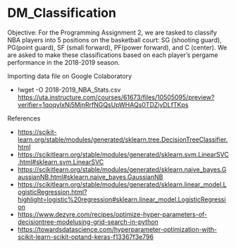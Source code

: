 # DM_Classification


Objective:
For the Programming Assignment 2, we are tasked to classify NBA players into 5 positions on
the basketball court: SG (shooting guard), PG(point guard), SF (small forward), PF(power
forward), and C (center). We are asked to make these classifications based on each player’s pergame
performance in the 2018-2019 season.

Importing data file on Google Colaboratory
- !wget -O 2018-2019_NBA_Stats.csv https://uta.instructure.com/courses/61673/files/10505095/preview?verifier=1qoqyIxNj5MjnRrfNGQsUpWHAQs0TDZiyDLfTKps

References
- https://scikit-learn.org/stable/modules/generated/sklearn.tree.DecisionTreeClassifier.html
- https://scikitlearn.org/stable/modules/generated/sklearn.svm.LinearSVC.html#sklearn.svm.LinearSVC
- https://scikitlearn.org/stable/modules/generated/sklearn.naive_bayes.GaussianNB.html#sklearn.naive_bayes.GaussianNB
- https://scikitlearn.org/stable/modules/generated/sklearn.linear_model.LogisticRegression.html?highlight=logistic%20regression#sklearn.linear_model.LogisticRegression
- https://www.dezyre.com/recipes/optimize-hyper-parameters-of-decisiontree-modelusing-grid-search-in-python
- https://towardsdatascience.com/hyperparameter-optimization-with-scikit-learn-scikit-optand-keras-f13367f3e796
